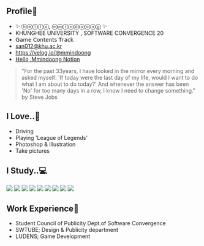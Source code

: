 ## Profile🎨
- ✨ ⓗⓔⓛⓛⓞ, ⓜⓜⓘⓝⓓⓞⓞⓝⓖ ✨ 
- KHUNGHEE UNIVERSITY , SOFTWARE CONVERGENCE 20
- 𝖦𝖺𝗆𝖾 𝖢𝗈𝗇𝗍𝖾𝗇𝗍𝗌 𝖳𝗋𝖺𝖼𝗄
- san012@khu.ac.kr
- https://velog.io/@mmindoong
- [Hello, Mmindoong Notion](https://www.notion.so/Hello-c28384d5b0094d3e85021debdaa2e780)


> "For the past 33years, I have looked in the mirror every morning and asked myself: 'If today were the last day of my life, would I want to do what I am about to do today?' And whenever the answer has been 'No' for too many days in a row, I know I need to change something." by Steve Jobs

## I Love..💖
- Driving
- Playing 'League of Legends'
- Photoshop & Illustration
- Take pictures


## I Study..💻
<img src="https://img.shields.io/badge/Python-3776AB?style=for-the-badge&logo=Python&logoColor=white"> <img src="https://img.shields.io/badge/C++-00599C?style=for-the-badge&logo=C++&logoColor=white">
<img src="https://img.shields.io/badge/CSharp-239120?style=for-the-badge&logo=C Sharp&logoColor=white">
<img src="https://img.shields.io/badge/OpenGL-5586A4?style=for-the-badge&logo=OpenGL&logoColor=white">
<img src="https://img.shields.io/badge/Unity-0E1128?style=for-the-badge&logo=Unity&logoColor=white">
<img src="https://img.shields.io/badge/Unreal-0E1128?style=for-the-badge&logo=Unreal Engine&logoColor=white">
<img src="https://img.shields.io/badge/Dart-0175C2?style=for-the-badge&logo=Dart&logoColor=white">
<img src="https://img.shields.io/badge/Flutter-02569B?style=for-the-badge&logo=Flutter&logoColor=white">
<img src="https://img.shields.io/badge/Firebase-FFCA28?style=for-the-badge&logo=Firebase&logoColor=white">


## Work Experience🎹
- Student Council of Publicity Dept.of Software Convergence
- SWTUBE; Design & Publicity department
- LUDENS; Game Development
